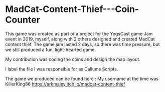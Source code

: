 # MadCat-Content-Thief---Coin-Counter

This game was created as part of a project for the YogsCast game Jam event in 2019, myself, along with 2 others designed and created MadCat content thief. The game jam lasted 2 days, so there was time pressure, but we still produced a fun, light-hearted game.

My contribution was coding the coins and design the map layout.

I label the file I was responsible for as Callums Scripts.

The game we produced can be found here : My username at the time was KillerKing86
https://arkmaley.itch.io/madcat-content-thief
